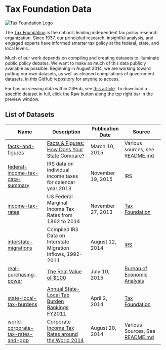 # Tax Foundation Data

![Tax Foundation Logo](https://raw.githubusercontent.com/TaxFoundation/brand-assets/master/generated-assets/TaxFoundation-450x270-RGB-noBG-Fullsize.png)

The [Tax Foundation](http://taxfoundation.org) is the nation’s leading independent tax policy research organization. Since 1937, our principled research, insightful analysis, and engaged experts have informed smarter tax policy at the federal, state, and local levels.

Much of our work depends on compiling and creating datasets to illuminate public policy debates. We want to make as much of this data publicly available as possible. Beginning in August 2014, we are working toward putting our own datasets, as well as cleaned compilations of government datasets, in this GitHub repository for anyone to access.

For tips on viewing data within GitHub, see [this article](https://help.github.com/articles/rendering-csv-and-tsv-data). To download a specific dataset in full, click the Raw button along the top right bar in the preview window.

## List of Datasets

| Name | Description | Publication Date | Source |
| --- | --- | --- | --- |
| [facts-and-figures](https://github.com/TaxFoundation/data/tree/master/facts-and-figures) | [Facts & Figures: How Does Your State Compare?](http://taxfoundation.org/article/facts-figures-2015-how-does-your-state-compare) | March 10, 2015 | Various sources, see [README.md](https://github.com/TaxFoundation/data/blob/master/facts-and-figures/2015/README.md) |
| [federal-income-tax-data-summary](https://github.com/TaxFoundation/data/tree/master/federal-income-tax-data-summary) | IRS data on individual income taxes for calendar year 2013 | November 19, 2015  | IRS |
| [income-tax-rates](https://github.com/TaxFoundation/data/tree/master/income-tax-rates) | US Federal Marginal Income Tax Rates from 1862 to 2014 | November 27, 2013 | [Tax Foundation](http://taxfoundation.org/article/us-federal-individual-income-tax-rates-history-1913-2013-nominal-and-inflation-adjusted-brackets) |
| [interstate-migrations](https://github.com/TaxFoundation/data/tree/master/interstate-migrations) | Compiled IRS Data on Interstate Migration Inflows, 1992-2011 | August 12, 2014 | [IRS](http://www.irs.gov/uac/SOI-Tax-Stats-Migration-Data) |
| [real-purchasing-power](https://github.com/TaxFoundation/data/tree/master/real-purchasing-power/current) | [The Real Value of $100](http://taxfoundation.org/blog/real-value-100-each-state) | July 10, 2015 | [Bureau of Economic Analysis](http://www.bea.gov/newsreleases/regional/rpp/rpp_newsrelease.htm) |
| [state-local-tax-burdens](https://github.com/TaxFoundation/data/tree/master/state-local-tax-burdens) | [Annual State-Local Tax Burden Rankings FY2011](http://taxfoundation.org/article/annual-state-local-tax-burden-ranking-fy-2011) | April 2, 2014 | [Tax Foundation](http://taxfoundaion.org) |
| [world-corporate-tax-rates-and-gdp](https://github.com/TaxFoundation/data/tree/master/world-corporate-tax-rates-and-gdp) | [Corporate Income Tax Rates around the World 2014](http://taxfoundation.org/article/corporate-income-tax-rates-around-world-2014) | August 20, 2014 | Various Sources, See [README.md](https://github.com/TaxFoundation/data/blob/master/world-corporate-tax-rates-and-gdp/README.md) |
